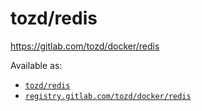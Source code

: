 # tozd/redis

<https://gitlab.com/tozd/docker/redis>

Available as:

* [`tozd/redis`](https://hub.docker.com/r/tozd/redis)
* [`registry.gitlab.com/tozd/docker/redis`](https://gitlab.com/tozd/docker/redis/container_registry)
